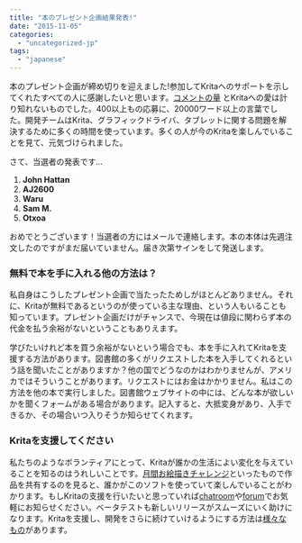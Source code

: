 ```yaml
---
title: "本のプレゼント企画結果発表!"
date: "2015-11-05"
categories: 
  - "uncategorized-jp"
tags: 
  - "japanese"
---
```


本のプレゼント企画が締め切りを迎えました!参加してKritaへのサポートを示してくれたすべての人に感謝したいと思います。[コメントの量](http://louvus.com/2015/11/digital-painting-with-krita-2-9-book-giveaway/) とKritaへの愛は計り知れないものでした。400以上もの応募に、20000ワード以上の言葉でした。開発チームはKrita、グラフィックドライバ、タブレットに関する問題を解決するために多くの時間を使っています。多くの人が今のKritaを楽しんでいることを見て、元気づけられました。

さて、当選者の発表です…

1. **John Hattan**
2. **AJ2600**
3. **Waru**
4. **Sam M.**
5. **Otxoa**

おめでとうございます！当選者の方にはメールで連絡します。本の本体は先週注文したのですがまだ届いていません。届き次第サインをして発送します。

### 無料で本を手に入れる他の方法は？

私自身はこうしたプレゼント企画で当たったためしがほとんどありません。それに、Kritaが無料であるというのが使っている主な理由、という人もいることも知っています。プレゼント企画だけがチャンスで、今現在は値段に関わらず本の代金を払う余裕がないということもありえます。

学びたいけれど本を買う余裕がないという場合でも、本を手に入れてKritaを支援する方法があります。図書館の多くがリクエストした本を入手してくれるという話を聞いたことがありますか？他の国でどうなのかはわかりませんが、アメリカではそういうことがあります。リクエストにはお金はかかりません。私はこの方法を他の本で実行しました。図書館ウェブサイトの中には、どんな本が欲しいかを聞くフォームがある場合があります。記入すると、大抵変身があり、入手できるか、その場合いつ入りそうか知らせてくれます。

### Kritaを支援してください

私たちのようなボランティアにとって、Kritaが誰かの生活によい変化を与えていることを知るのはうれしいことです。[月間お絵描きチャレンジ](https://forum.kde.org/viewtopic.php?f=277&t=129113#p344761)といったもので作品を共有するのを見ると、誰かがこのソフトを使っていて楽しんでいることがわかります。もしKritaの支援を行いたいと思っていれば[chatroom](https://jp.krita.org/irc/)や[forum](https://forum.kde.org/viewforum.php?f=136)でお気軽にお知らせください。ベータテストも新しいリリースがスムーズにいく助けになります。Kritaを支援し、開発をさらに続けていけるようにする方法は[様々なもの](https://jp.krita.org/get-involved/overview/)があります。
